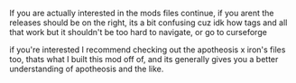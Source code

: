 If you are actually interested in the mods files continue, if you arent the releases should be on the right, its a bit confusing cuz idk how tags and all that work but it shouldn't be too hard to navigate, or go to curseforge

if you're interested I recommend checking out the apotheosis x iron's files too, thats what I built this mod off of, and its generally gives you a better understanding of apotheosis and the like.
